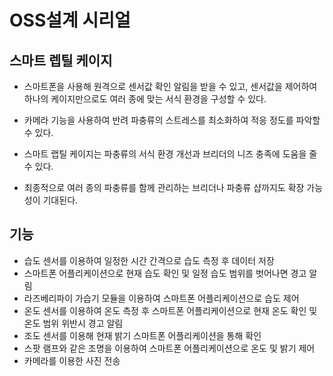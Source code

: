 # OSS설계 시리얼 


## 스마트 렙틸 케이지 

- 스마트폰을 사용해 원격으로 센서값 확인 알림을 받을 수 있고, 센서값을 제어하여 하나의 케이지만으로도 여러 종에 맞는 서식 환경을 구성할 수 있다. 

- 카메라 기능을 사용하여 반려 파충류의 스트레스를 최소화하여 적응 정도를 파악할 수 있다. 

- 스마트 랩틸 케이지는 파충류의 서식 환경 개선과 브리더의 니즈 충족에 도움을 줄 수 있다.

- 최종적으로 여러 종의 파충류를 함께 관리하는 브리더나 파충류 샵까지도 확장 가능성이 기대된다.

## 기능 
- 습도 센서를 이용하여 일정한 시간 간격으로 습도 측정 후 데이터 저장
- 스마트폰 어플리케이션으로 현재 습도 확인 및 일정 습도 범위를 벗어나면 경고 알림
- 라즈베리파이 가습기 모듈을 이용하여 스마트폰 어플리케이션으로 습도 제어
- 온도 센서를 이용하여 온도 측정 후 스마트폰 어플리케이션으로 현재 온도 확인 및 온도 범위 위반시 경고 알림
- 조도 센서를 이용해 현재 밝기 스마트폰 어플리케이션을 통해 확인
- 스팟 램프와 같은 조명을 이용하여 스마트폰 어플리케이션으로 온도 및 밝기 제어
- 카메라를 이용한 사진 전송
